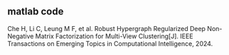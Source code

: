 ## matlab code
Che H, Li C, Leung M F, et al. Robust Hypergraph Regularized Deep Non-Negative Matrix Factorization for Multi-View Clustering[J]. IEEE Transactions on Emerging Topics in Computational Intelligence, 2024.